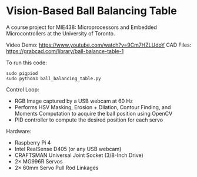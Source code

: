# Vision-Based Ball Balancing Table
A course project for MIE438: Microprocessors and Embedded Microcontrollers at the University of Toronto.

Video Demo: https://www.youtube.com/watch?v=9Cm7HZLUdoY
CAD Files: https://grabcad.com/library/ball-balance-table-1

To run this code:
```
sudo pigpiod
sudo python3 ball_balancing_table.py
```

Control Loop:
- RGB Image captured by a USB webcam at 60 Hz
- Performs HSV Masking, Erosion + Dilation, Contour Finding, and Moments Computation to acquire the ball position using OpenCV
- PID controller to compute the desired position for each servo

Hardware:
- Raspberry Pi 4
- Intel RealSense D405 (or any USB webcam)
- CRAFTSMAN Universal Joint Socket (3/8-Inch Drive)
- 2× MG996R Servos
- 2× 60mm Servo Pull Rod Linkages
